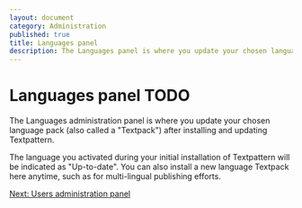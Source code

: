 ```yaml
---
layout: document
category: Administration
published: true
title: Languages panel
description: The Languages panel is where you update your chosen language pack after installing and updating Textpattern.
---
```


# Languages panel TODO

The Languages administration panel is where you update your chosen language pack (also called a "Textpack") after installing and updating Textpattern.

The language you activated during your initial installation of Textpattern will be indicated as "Up-to-date". You can also install a new language Textpack here anytime, such as for multi-lingual publishing efforts.

[Next: Users administration panel](https://docs.textpattern.io/administration/users-panel)
